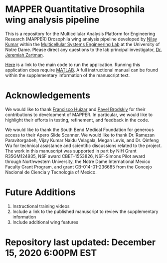 # MAPPER Quantitative Drosophila wing analysis pipeline
This is a repository for the Multicellular Analysis Platform for Engineering Research (MAPPER) Drosophila wing analysis pipeline developed by [Nilay Kumar](https://scholar.google.com/citations?user=XZjD7PYAAAAJ&hl=en&oi=ao) within the [Multicellular Systems Engineering Lab](http://sites.nd.edu/zartmanlab/) at the University of Notre Dame. Please direct any questions to the lab principal investigator, [Dr. Jeremiah Zartman](http://sites.nd.edu/zartmanlab/contacts/). 

[Here](https://github.com/MSELab/MAPPER_Quantitative/tree/main/MAPPER_v1.0.0) is a link to the main code to run the application. Running this application does require [MATLAB](https://www.mathworks.com/products/matlab.html). A full instructional manual can be found within the supplementary information of the manuscript text.

# Acknowledgements
We would like to thank [Francisco Huizar](https://scholar.google.com/citations?user=dVfZI1cAAAAJ&hl=en&oi=ao) and [Pavel Brodskiy](https://scholar.google.com/citations?user=K2UGhLkAAAAJ&hl=en&oi=ao) for their contributions to development of MAPPER. In particular, we would like to highlight their efforts in testing, refinement, and feedback in the code.

We would like to thank the South Bend Medical Foundation for generous access to their Apero Slide Scanner. We would like to thank Dr. Ramezan Paravitorgabeh, Vijay Kumar Naidu Velagala, Megan Levis, and Dr. Qinfeng Wu for technical assistance and scientific discussions related to the project. The work in this manuscript was supported in part by NIH Grant R35GM124935, NSF award CBET-1553826, NSF-Simons Pilot award through Northwestern University, the Notre Dame International Mexico Faculty Grant Program, and grant CB-014-01-236685 from the Concejo Nacional de Ciencia y Tecnología of Mexico.

# Future Additions
1. Instructional training videos
2. Include a link to the published manuscript to review the supplementary information
3. Include additional wing features

# Repository last updated: December 15, 2020 6:00PM EST
